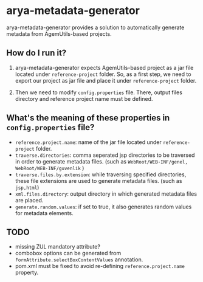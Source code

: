 # arya-metadata-generator

arya-metadata-generator provides a solution to automatically generate metadata from AgemUtils-based projects.

## How do I run it?

1. arya-metadata-generator expects AgemUtils-based project as a jar file located under `reference-project` folder. So, as a first step, we need to export our project as jar file and place it under `reference-project` folder.

2. Then we need to modify `config.properties` file. There, output files directory and reference project name must be defined.

## What's the meaning of these properties in `config.properties` file?

* `reference.project.name`: name of the jar file located under `reference-project` folder.
* `traverse.directories`: comma seperated jsp directories to be traversed in order to generate metadata files. (such as `WebRoot/WEB-INF/genel, WebRoot/WEB-INF/guvenlik` )
* `traverse.files.by.extension`: while traversing specified directories, these file extensions are used to generate metadata files. (such as `jsp,html`)
* `xml.files.directory`: output directory in which generated metadata files are placed.
* `generate.random.values`: if set to true, it also generates random values for metadata elements.

## TODO

* missing ZUL mandatory attribute?
* combobox options can be generated from `FormAttribute.selectBoxContentValues` annotation.
* pom.xml must be fixed to avoid re-defining `reference.project.name` property.